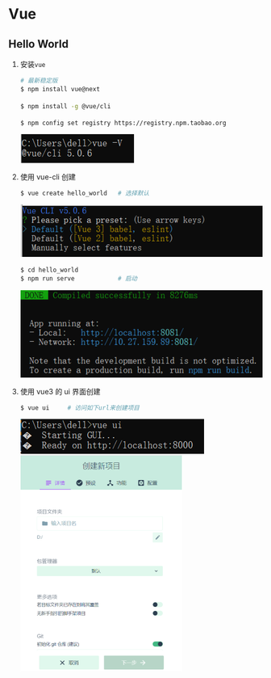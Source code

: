 # Vue



## Hello World

1. 安装`vue`

   ```bash
   # 最新稳定版
   $ npm install vue@next
   
   $ npm install -g @vue/cli
   
   $ npm config set registry https://registry.npm.taobao.org
   ```
   
   ![image-20220705105708203](README.assets/image-20220705105708203.png)
   
2. 使用 vue-cli 创建

   ```bash
   $ vue create hello_world   # 选择默认
   ```

   ![image-20220705110119177](README.assets/image-20220705110119177.png)

   ```bash
   $ cd hello_world
   $ npm run serve            # 启动
   ```
   
   ![image-20220705111642549](README.assets/image-20220705111642549.png)

3. 使用 vue3 的 ui 界面创建

   ```bash
   $ vue ui     # 访问如下url来创建项目
   ```

   ![image-20220705112156625](README.assets/image-20220705112156625.png)<img src="README.assets/image-20220705112222051.png" alt="image-20220705112222051" style="zoom:50%;" />

## 
